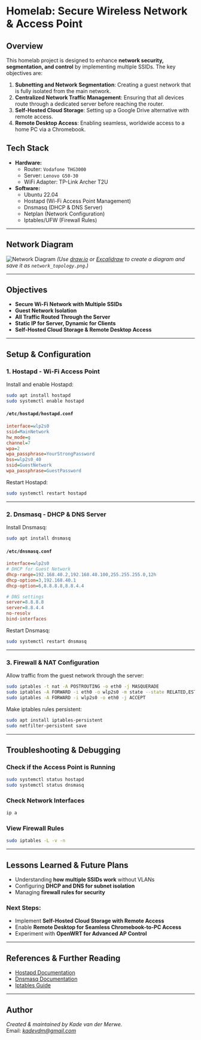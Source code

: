 # Homelab: Secure Wireless Network & Access Point

## Overview
This homelab project is designed to enhance **network security, segmentation, and control** by implementing multiple SSIDs. The key objectives are:

1. **Subnetting and Network Segmentation**: Creating a guest network that is fully isolated from the main network.
2. **Centralized Network Traffic Management**: Ensuring that all devices route through a dedicated server before reaching the router.
3. **Self-Hosted Cloud Storage**: Setting up a Google Drive alternative with remote access.
4. **Remote Desktop Access**: Enabling seamless, worldwide access to a home PC via a Chromebook.

## Tech Stack
- **Hardware:**
  - Router: `Vodafone THG3000`
  - Server: `Lenovo G50-30`
  - WiFi Adapter: TP-Link Archer T2U
- **Software:**
  - Ubuntu 22.04
  - Hostapd (Wi-Fi Access Point Management)
  - Dnsmasq (DHCP & DNS Server)
  - Netplan (Network Configuration)
  - Iptables/UFW (Firewall Rules)

---

## Network Diagram
![Network Diagram](network_topology.png)
*(Use [draw.io](https://app.diagrams.net/) or [Excalidraw](https://excalidraw.com/) to create a diagram and save it as `network_topology.png`.)*

---

## Objectives
- **Secure Wi-Fi Network with Multiple SSIDs**  
- **Guest Network Isolation**  
- **All Traffic Routed Through the Server**  
- **Static IP for Server, Dynamic for Clients**  
- **Self-Hosted Cloud Storage & Remote Desktop Access**  

---

## Setup & Configuration
### 1. Hostapd - Wi-Fi Access Point
Install and enable Hostapd:
```bash
sudo apt install hostapd
sudo systemctl enable hostapd
```

#### `/etc/hostapd/hostapd.conf`
```ini
interface=wlp2s0
ssid=MainNetwork
hw_mode=g
channel=7
wpa=2
wpa_passphrase=YourStrongPassword
bss=wlp2s0_40
ssid=GuestNetwork
wpa_passphrase=GuestPassword
```

Restart Hostapd:
```bash
sudo systemctl restart hostapd
```

---

### 2. Dnsmasq - DHCP & DNS Server
Install Dnsmasq:
```bash
sudo apt install dnsmasq
```

#### `/etc/dnsmasq.conf`
```ini
interface=wlp2s0
# DHCP for Guest Network
dhcp-range=192.168.40.2,192.168.40.100,255.255.255.0,12h
dhcp-option=3,192.168.40.1
dhcp-option=6,8.8.8.8,8.8.4.4

# DNS settings
server=8.8.8.8
server=8.8.4.4
no-resolv
bind-interfaces
```

Restart Dnsmasq:
```bash
sudo systemctl restart dnsmasq
```

---

### 3. Firewall & NAT Configuration
Allow traffic from the guest network through the server:
```bash
sudo iptables -t nat -A POSTROUTING -o eth0 -j MASQUERADE
sudo iptables -A FORWARD -i eth0 -o wlp2s0 -m state --state RELATED,ESTABLISHED -j ACCEPT
sudo iptables -A FORWARD -i wlp2s0 -o eth0 -j ACCEPT
```

Make iptables rules persistent:
```bash
sudo apt install iptables-persistent
sudo netfilter-persistent save
```

---

## Troubleshooting & Debugging
### Check if the Access Point is Running
```bash
sudo systemctl status hostapd
sudo systemctl status dnsmasq
```
### Check Network Interfaces
```bash
ip a
```
### View Firewall Rules
```bash
sudo iptables -L -v -n
```

---

## Lessons Learned & Future Plans
- Understanding **how multiple SSIDs work** without VLANs  
- Configuring **DHCP and DNS for subnet isolation**  
- Managing **firewall rules for security**  

### Next Steps:
- Implement **Self-Hosted Cloud Storage with Remote Access**
- Enable **Remote Desktop for Seamless Chromebook-to-PC Access**
- Experiment with **OpenWRT for Advanced AP Control**

---

## References & Further Reading
- [Hostapd Documentation](https://w1.fi/hostapd/)
- [Dnsmasq Documentation](http://www.thekelleys.org.uk/dnsmasq/doc.html)
- [Iptables Guide](https://netfilter.org/documentation/HOWTO/)

---

## Author
*Created & maintained by Kade van der Merwe.*  
Email: *kadevdm@gmail.com*  



